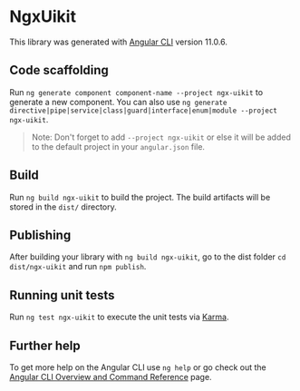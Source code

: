# NgxUikit

This library was generated with [Angular CLI](https://github.com/angular/angular-cli) version 11.0.6.

## Code scaffolding

Run `ng generate component component-name --project ngx-uikit` to generate a new component. You can also use `ng generate directive|pipe|service|class|guard|interface|enum|module --project ngx-uikit`.
> Note: Don't forget to add `--project ngx-uikit` or else it will be added to the default project in your `angular.json` file. 

## Build

Run `ng build ngx-uikit` to build the project. The build artifacts will be stored in the `dist/` directory.

## Publishing

After building your library with `ng build ngx-uikit`, go to the dist folder `cd dist/ngx-uikit` and run `npm publish`.

## Running unit tests

Run `ng test ngx-uikit` to execute the unit tests via [Karma](https://karma-runner.github.io).

## Further help

To get more help on the Angular CLI use `ng help` or go check out the [Angular CLI Overview and Command Reference](https://angular.io/cli) page.
